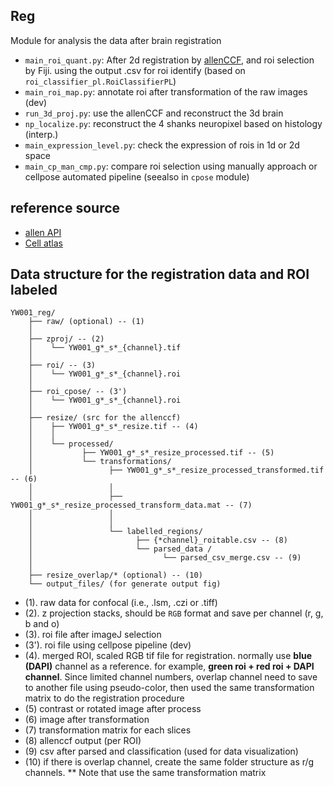 ## Reg

Module for analysis the data after brain registration

- `main_roi_quant.py`: After 2d registration by [allenCCF](https://github.com/cortex-lab/allenCCF), and roi selection by
  Fiji. using the output .csv for roi identify (based on `roi_classifier_pl.RoiClassifierPL`)
- `main_roi_map.py`: annotate roi after transformation of the raw images (dev)
- `run_3d_proj.py`: use the allenCCF and reconstruct the 3d brain
- `np_localize.py`: reconstruct the 4 shanks neuropixel based on histology (interp.)
- `main_expression_level.py`: check the expression of rois in 1d or 2d space
- `main_cp_man_cmp.py`: compare roi selection using manually approach or cellpose automated pipeline (seealso in `cpose`
  module)

## reference source

- [allen API](http://help.brain-map.org/display/mouseconnectivity/API)
- [Cell atlas](https://bbp.epfl.ch/nexus/cell-atlas/)

## Data structure for the registration data and ROI labeled

    YW001_reg/
        ├── raw/ (optional) -- (1)
        │
        ├── zproj/ -- (2)
        │    └── YW001_g*_s*_{channel}.tif
        │
        ├── roi/ -- (3)
        │    └── YW001_g*_s*_{channel}.roi  
        │
        ├── roi_cpose/ -- (3')
        │    └── YW001_g*_s*_{channel}.roi          
        │
        ├── resize/ (src for the allenccf) 
        │    ├── YW001_g*_s*_resize.tif -- (4)
        │    │ 
        │    └── processed/
        │           ├── YW001_g*_s*_resize_processed.tif -- (5)
        │           └── transformations/
        │                 ├── YW001_g*_s*_resize_processed_transformed.tif -- (6)
        │                 │
        │                 ├── YW001_g*_s*_resize_processed_transform_data.mat -- (7)
        │                 │
        │                 │ 
        │                 └── labelled_regions/
        │                       ├── {*channel}_roitable.csv -- (8) 
        │                       └── parsed_data / 
        │                             └── parsed_csv_merge.csv -- (9)
        │
        ├── resize_overlap/* (optional) -- (10)
        └── output_files/ (for generate output fig)

* (1). raw data for confocal (i.e., .lsm, .czi or .tiff)
* (2). z projection stacks, should be `RGB` format and save per channel (r, g, b and o)
* (3). roi file after imageJ selection
* (3'). roi file using cellpose pipeline (dev)
* (4). merged ROI, scaled RGB tif file for registration. normally use **blue (DAPI)** channel as a reference.
  for example, **green roi + red roi + DAPI channel**. Since limited channel numbers, overlap channel need to save to
  another file using pseudo-color, then used the same transformation matrix to do the registration procedure
* (5) contrast or rotated image after process
* (6) image after transformation
* (7) transformation matrix for each slices
* (8) allenccf output (per ROI)
* (9) csv after parsed and classification (used for data visualization)
* (10) if there is overlap channel, create the same folder structure as r/g channels. ** Note that use the same
  transformation matrix
